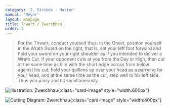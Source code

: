 ```yaml
---
category: '2. Strikes - Master'
manual: 'Meyer'
layout: manpage
title: Thwart / Zwerchhau
order: 3
---
```


> For the Thwart, conduct yourself thus: in the Onset, position yourself in the Wrath Guard on the right, that is, set your left foot forward and hold your sword on your right shoulder as if you intended to deliver a Wrath Cut. If your opponent cuts at you from the Day or High, then cut at the same time as him with the short edge across from below against his cut; hold your quillons up over your head as a parrying for your head, and at the same time as the cut, step well to his left side. Thus you parry and hit simultaneously.

![Illustration: Zwerchhau](/manuals/meyer/images/strikes/zwerchhau-illustration.jpg){:class="card-image" style="width:600px"}

![Cutting Diagram: Zwerchhau](/manuals/meyer/images/strikes/cutting_diagram_zwerchhau.png){:class="card-image" style="width:400px"}